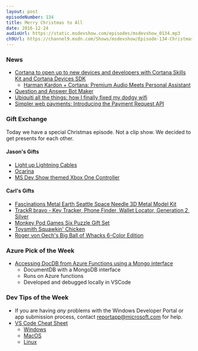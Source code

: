 ```yaml
---
layout: post
episodeNumber: 134
title: Merry Christmas to All
date: 2016-12-24
audioUrl: https://static.msdevshow.com/episodes/msdevshow_0134.mp3
ch9Url: https://channel9.msdn.com/Shows/msdevshow/Episode-134-Christmas-Gift-Exchange
---
```


### News

 - [Cortana to open up to new devices and developers with Cortana Skills Kit and Cortana Devices SDK](https://blogs.windows.com/buildingapps/2016/12/13/cortana-skills-kit-cortana-devices-sdk-announcement/)
   - [Harman Kardon + Cortana: Premium Audio Meets Personal Assistant](https://youtu.be/bikRuaJAv5g)
 - [Question and Answer Bot Maker](https://qnamaker.ai/)
 - [Ubiquiti all the things: how I finally fixed my dodgy wifi](https://www.troyhunt.com/ubiquiti-all-the-things-how-i-finally-fixed-my-dodgy-wifi/)
 - [Simpler web payments: Introducing the Payment Request API](https://blogs.windows.com/msedgedev/2016/12/15/payment-request-api-edge/)

### Gift Exchange 

Today we have a special Christmas episode. Not a clip show. We decided to get presents for each other.

#### Jason's Gifts

-   [Light up Lightning Cables](https://geek.wish.com/c/566e319886d12650321a835a)
-   [Ocarina](https://geek.wish.com/c/56c8096afcbaca42501aa5ee)
-   [MS Dev Show themed Xbox One Controller](https://xboxdesignlab.xbox.com/en-US/view/0_cade9b27-f6f8-4761-9426-a2efcccce587)

#### Carl's Gifts

 - [Fascinations Metal Earth Seattle Space Needle 3D Metal Model Kit](http://amzn.to/2io58LM)
 - [TrackR bravo - Key Tracker, Phone Finder, Wallet Locator,  Generation 2, Silver](http://amzn.to/2i2A2wU)
 - [Monkey Pod Games Six Puzzle Gift Set](http://amzn.to/2h9OmPv)
 - [Toysmith Squawkin' Chicken](http://amzn.to/2hgkK6o)
 - [Roger von Oech's Big Ball of Whacks 6-Color Edition](http://amzn.to/2ia8LpB)

### Azure Pick of the Week

 - [Accessing DocDB from Azure Functions using a Mongo interface](https://github.com/ytechie/azure-function-docdb-update-server)
   - DocumentDB with a MongoDB interface
   - Runs on Azure functions
   - Developed and debugged locally in VSCode

### Dev Tips of the Week 

 - If you are having *any* problems with the Windows Developer Portal or app submission process, contact [reportapp@microsoft.com](mailto:reportapp@microsoft.com) for help.
 - [VS Code Cheat Sheet](https://twitter.com/code/status/810204090751815680)
   - [Windows](https://code.visualstudio.com/shortcuts/keyboard-shortcuts-windows.pdf)
   - [MacOS](https://code.visualstudio.com/shortcuts/keyboard-shortcuts-macos.pdf)
   - [Linux](https://code.visualstudio.com/shortcuts/keyboard-shortcuts-linux.pdf)
